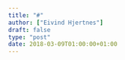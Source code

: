 ```yaml
---
title: "#"
author: ["Eivind Hjertnes"]
draft: false
type: "post"
date: 2018-03-09T01:00:00+01:00
---
```

